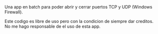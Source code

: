 Una app en batch para poder abrir y cerrar puertos TCP y UDP (Windows Firewall).

Este codigo es libre de uso pero con la condicion de siempre dar creditos.
No me hago responsable de el uso de esta app.
